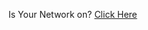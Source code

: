 <p class="text-center text-black dark:text-white/70">Is Your Network on? <a href="https://ismynetworkon.wuaze.com/" class= "text-center">Click Here</a> </p>
